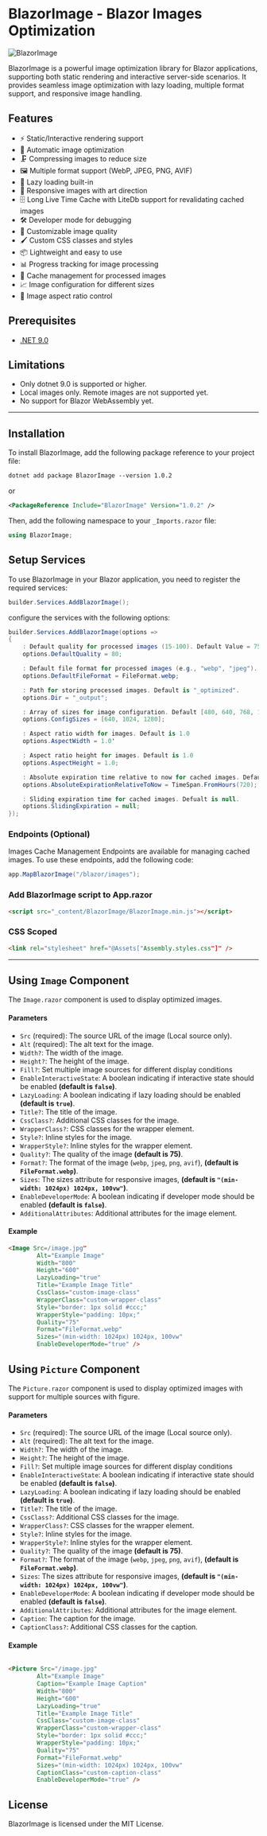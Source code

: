 ﻿# BlazorImage - Blazor Images Optimization
![BlazorImage](https://github.com/user-attachments/assets/355bdc29-2f02-41c9-8ba6-9095bb9d7961)

BlazorImage is a powerful image optimization library for Blazor applications, supporting both static rendering and interactive server-side scenarios. It provides seamless image optimization with lazy loading, multiple format support, and responsive image handling.

## Features


- ⚡ Static/Interactive rendering support
- 🚀 Automatic image optimization
- 🗜️ Compressing images to reduce size
- 🖼️ Multiple format support (WebP, JPEG, PNG, AVIF)
- 🔄 Lazy loading built-in
- 📱 Responsive images with art direction
- 🗄️ Long Live Time Cache with LiteDb support for revalidating cached images
- 🛠️ Developer mode for debugging
- 🎨 Customizable image quality 
- 🖌️ Custom CSS classes and styles
- 📦 Lightweight and easy to use
- 📊 Progress tracking for image processing
- 📅 Cache management for processed images
- 📈 Image configuration for different sizes
- 📝 Image aspect ratio control

## Prerequisites

- [.NET 9.0](https://dotnet.microsoft.com/en-us/download)

## Limitations

- Only dotnet 9.0 is supported or higher.
- Local images only. Remote images are not supported yet.
- No support for Blazor WebAssembly yet.

---

## Installation

To install BlazorImage, add the following package reference to your project file:

```xml 
dotnet add package BlazorImage --version 1.0.2
```
or
```xml
<PackageReference Include="BlazorImage" Version="1.0.2" />
```
Then, add the following namespace to your `_Imports.razor` file:

```csharp
using BlazorImage;
```

## Setup Services

To use BlazorImage in your Blazor application, you need to register the required services:

```csharp
builder.Services.AddBlazorImage();
```


configure the services with the following options:
```csharp
builder.Services.AddBlazorImage(options =>
{
    : Default quality for processed images (15-100). Default Value = 75
    options.DefaultQuality = 80;

    : Default file format for processed images (e.g., "webp", "jpeg"). Default is "webp
    options.DefaultFileFormat = FileFormat.webp;

    : Path for storing processed images. Default is "_optimized".
    options.Dir = "_output";

    : Array of sizes for image configuration. Default [480, 640, 768, 1024, 1280, 1536] sizes
    options.ConfigSizes = [640, 1024, 1280];

    : Aspect ratio width for images. Default is 1.0
    options.AspectWidth = 1.0'

    : Aspect ratio height for images. Default is 1.0
    options.AspectHeight = 1.0;

    : Absolute expiration time relative to now for cached images. Default is 720 hours (30 days).
    options.AbsoluteExpirationRelativeToNow = TimeSpan.FromHours(720);

    : Sliding expiration time for cached images. Defualt is null.
    options.SlidingExpiration = null;
});
```

### Endpoints (Optional)

Images Cache Management Endpoints are available for managing cached images. To use these endpoints, add the following code:

```csharp
app.MapBlazorImage("/blazor/images");
```


### Add BlazorImage script to App.razor
```html
<script src="_content/BlazorImage/BlazorImage.min.js"></script>
```

### CSS Scoped
```html
<link rel="stylesheet" href="@Assets["Assembly.styles.css"]" />
```

---

## Using `Image` Component

The `Image.razor` component is used to display optimized images.

#### Parameters

- `Src` (required): The source URL of the image (Local source only).
- `Alt` (required): The alt text for the image.
- `Width?`: The width of the image.
- `Height?`: The height of the image.
- `Fill?`: Set multiple image sources for different display conditions
- `EnableInteractiveState`: A boolean indicating if interactive state should be enabled **(default is `false`)**.
- `LazyLoading`: A boolean indicating if lazy loading should be enabled **(default is `true`)**.
- `Title?`: The title of the image.
- `CssClass?`: Additional CSS classes for the image.
- `WrapperClass?`: CSS classes for the wrapper element.
- `Style?`: Inline styles for the image.
- `WrapperStyle?`: Inline styles for the wrapper element.
- `Quality?`: The quality of the image **(default is 75)**.
- `Format?`: The format of the image (`webp`, `jpeg`, `png`, `avif`), **(default is `FileFormat.webp`)**.
- `Sizes`: The sizes attribute for responsive images, **(default is `"(min-width: 1024px) 1024px, 100vw"`)**.
- `EnableDeveloperMode`: A boolean indicating if developer mode should be enabled **(default is `false`)**.
- `AdditionalAttributes`: Additional attributes for the image element.
 
#### Example

```html
<Image Src=/image.jpg"
        Alt="Example Image"
        Width="800"
        Height="600"
        LazyLoading="true"
        Title="Example Image Title"
        CssClass="custom-image-class"
        WrapperClass="custom-wrapper-class"
        Style="border: 1px solid #ccc;"
        WrapperStyle="padding: 10px;"
        Quality="75"
        Format="FileFormat.webp"
        Sizes="(min-width: 1024px) 1024px, 100vw" 
        EnableDeveloperMode="true" />
``` 

## Using `Picture` Component

The `Picture.razor` component is used to display optimized images with support for multiple sources with figure.

#### Parameters

- `Src` (required): The source URL of the image (Local source only).
- `Alt` (required): The alt text for the image.
- `Width?`: The width of the image.
- `Height?`: The height of the image.
- `Fill?`: Set multiple image sources for different display conditions
- `EnableInteractiveState`: A boolean indicating if interactive state should be enabled **(default is `false`)**.
- `LazyLoading`: A boolean indicating if lazy loading should be enabled **(default is `true`)**.
- `Title?`: The title of the image.
- `CssClass?`: Additional CSS classes for the image.
- `WrapperClass?`: CSS classes for the wrapper element.
- `Style?`: Inline styles for the image.
- `WrapperStyle?`: Inline styles for the wrapper element.
- `Quality?`: The quality of the image **(default is 75)**.
- `Format?`: The format of the image (`webp`, `jpeg`, `png`, `avif`), **(default is `FileFormat.webp`)**.
- `Sizes`: The sizes attribute for responsive images, **(default is `"(min-width: 1024px) 1024px, 100vw"`)**.
- `EnableDeveloperMode`: A boolean indicating if developer mode should be enabled **(default is `false`)**.
- `AdditionalAttributes`: Additional attributes for the image element.
- `Caption`: The caption for the image.
- `CaptionClass?`: Additional CSS classes for the caption.
 
#### Example

```html

<Picture Src="/image.jpg"
        Alt="Example Image"
        Caption="Example Image Caption"
        Width="800"
        Height="600"
        LazyLoading="true"
        Title="Example Image Title"
        CssClass="custom-image-class"
        WrapperClass="custom-wrapper-class"
        Style="border: 1px solid #ccc;"
        WrapperStyle="padding: 10px;"
        Quality="75"
        Format="FileFormat.webp"
        Sizes="(min-width: 1024px) 1024px, 100vw"
        CaptionClass="custom-caption-class" 
        EnableDeveloperMode="true" />
```

## License

BlazorImage is licensed under the MIT License.
